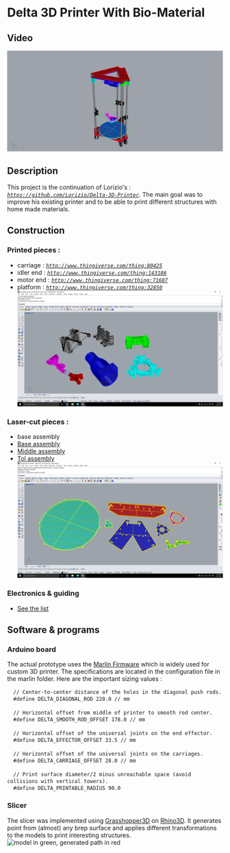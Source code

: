 # Delta 3D Printer With Bio-Material

## Video
[![IMAGE ALT TEXT](photos/animationTurn360/Animation000.jpg)](https://youtu.be/-XNRGnteBmc)

## Description
This project is the continuation of Lorizio's :  *[`https://github.com/Lorizio/Delta-3D-Printer`](https://github.com/Lorizio/Delta-3D-Printer)*.
The main goal was to improve his existing printer and to be able to print different structures with home made materials.

## Construction
### Printed pieces :
- carriage : *[`http://www.thingiverse.com/thing:80425`](http://www.thingiverse.com/thing:80425)*
- idler end : *[`http://www.thingiverse.com/thing:143186`](http://www.thingiverse.com/thing:143186)*
- motor end : *[`http://www.thingiverse.com/thing:71687`](http://www.thingiverse.com/thing:71687)*
- platform : *[`http://www.thingiverse.com/thing:32850`](http://www.thingiverse.com/thing:32850)*
![Printed pieces](photos/pieces3d.png)


### Laser-cut pieces :
- base assembly
- [Base assembly](hardware/baseAssembly.3dm)
- [Middle assembly](hardware/middleAssembly.3dm)
- [Tol assembly](hardware/topAssembly.3dm)
![Wooden pieces](photos/piecesWood.png)

### Electronics & guiding
- [See the list](hardware/partsListToBuy.odt)

## Software & programs
### Arduino board
The actual prototype uses the [Marlin Firmware](https://github.com/MarlinFirmware/Marlin) which is widely used for custom 3D printer. The specifications are located in the configuration file in the marlin folder.
Here are the important sizing values :
```
  // Center-to-center distance of the holes in the diagonal push rods.
  #define DELTA_DIAGONAL_ROD 220.0 // mm

  // Horizontal offset from middle of printer to smooth rod center.
  #define DELTA_SMOOTH_ROD_OFFSET 178.0 // mm

  // Horizontal offset of the universal joints on the end effector.
  #define DELTA_EFFECTOR_OFFSET 33.5 // mm

  // Horizontal offset of the universal joints on the carriages.
  #define DELTA_CARRIAGE_OFFSET 28.0 // mm

  // Print surface diameter/2 minus unreachable space (avoid collisions with vertical towers).
  #define DELTA_PRINTABLE_RADIUS 90.0
```

### Slicer
The slicer was implemented using [Grasshopper3D](http://www.grasshopper3d.com/) on [Rhino3D](http://www.rhino3d.com/). It generates point from (almost) any brep surface and applies different transformations to the models to print interesting structures.
![model in green, generated path in red](grasshopperPath.JPG)